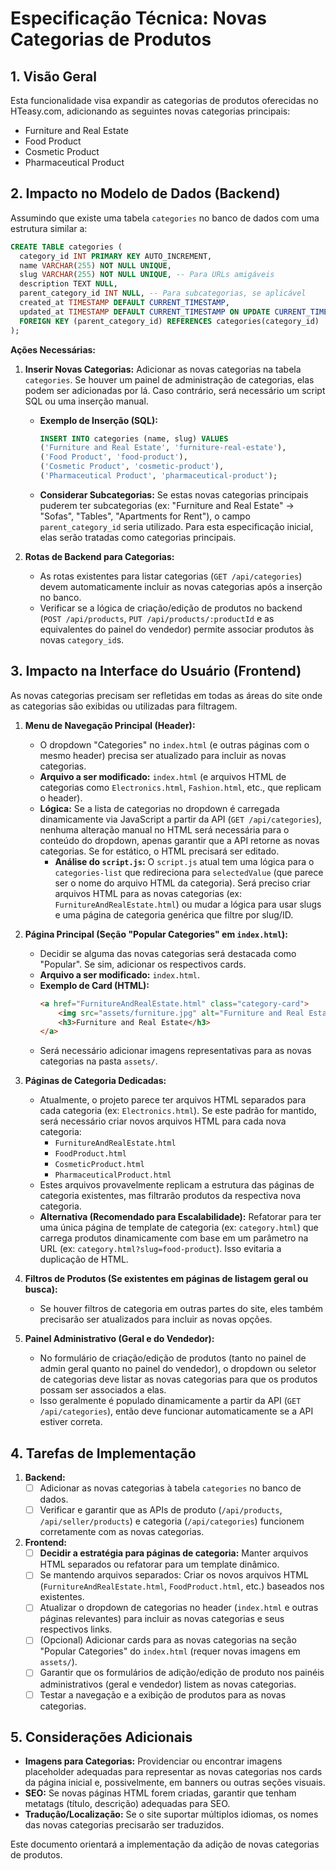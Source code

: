 # Especificação Técnica: Novas Categorias de Produtos

## 1. Visão Geral

Esta funcionalidade visa expandir as categorias de produtos oferecidas no HTeasy.com, adicionando as seguintes novas categorias principais:

*   Furniture and Real Estate
*   Food Product
*   Cosmetic Product
*   Pharmaceutical Product

## 2. Impacto no Modelo de Dados (Backend)

Assumindo que existe uma tabela `categories` no banco de dados com uma estrutura similar a:

```sql
CREATE TABLE categories (
  category_id INT PRIMARY KEY AUTO_INCREMENT,
  name VARCHAR(255) NOT NULL UNIQUE,
  slug VARCHAR(255) NOT NULL UNIQUE, -- Para URLs amigáveis
  description TEXT NULL,
  parent_category_id INT NULL, -- Para subcategorias, se aplicável
  created_at TIMESTAMP DEFAULT CURRENT_TIMESTAMP,
  updated_at TIMESTAMP DEFAULT CURRENT_TIMESTAMP ON UPDATE CURRENT_TIMESTAMP,
  FOREIGN KEY (parent_category_id) REFERENCES categories(category_id)
);
```

**Ações Necessárias:**

1.  **Inserir Novas Categorias:** Adicionar as novas categorias na tabela `categories`. Se houver um painel de administração de categorias, elas podem ser adicionadas por lá. Caso contrário, será necessário um script SQL ou uma inserção manual.

    *   **Exemplo de Inserção (SQL):**
        ```sql
        INSERT INTO categories (name, slug) VALUES
        ('Furniture and Real Estate', 'furniture-real-estate'),
        ('Food Product', 'food-product'),
        ('Cosmetic Product', 'cosmetic-product'),
        ('Pharmaceutical Product', 'pharmaceutical-product');
        ```
    *   **Considerar Subcategorias:** Se estas novas categorias principais puderem ter subcategorias (ex: "Furniture and Real Estate" -> "Sofas", "Tables", "Apartments for Rent"), o campo `parent_category_id` seria utilizado. Para esta especificação inicial, elas serão tratadas como categorias principais.

2.  **Rotas de Backend para Categorias:**
    *   As rotas existentes para listar categorias (`GET /api/categories`) devem automaticamente incluir as novas categorias após a inserção no banco.
    *   Verificar se a lógica de criação/edição de produtos no backend (`POST /api/products`, `PUT /api/products/:productId` e as equivalentes do painel do vendedor) permite associar produtos às novas `category_id`s.

## 3. Impacto na Interface do Usuário (Frontend)

As novas categorias precisam ser refletidas em todas as áreas do site onde as categorias são exibidas ou utilizadas para filtragem.

1.  **Menu de Navegação Principal (Header):**
    *   O dropdown "Categories" no `index.html` (e outras páginas com o mesmo header) precisa ser atualizado para incluir as novas categorias.
    *   **Arquivo a ser modificado:** `index.html` (e arquivos HTML de categorias como `Electronics.html`, `Fashion.html`, etc., que replicam o header).
    *   **Lógica:** Se a lista de categorias no dropdown é carregada dinamicamente via JavaScript a partir da API (`GET /api/categories`), nenhuma alteração manual no HTML será necessária para o conteúdo do dropdown, apenas garantir que a API retorne as novas categorias. Se for estático, o HTML precisará ser editado.
        *   **Análise do `script.js`:** O `script.js` atual tem uma lógica para o `categories-list` que redireciona para `selectedValue` (que parece ser o nome do arquivo HTML da categoria). Será preciso criar arquivos HTML para as novas categorias (ex: `FurnitureAndRealEstate.html`) ou mudar a lógica para usar slugs e uma página de categoria genérica que filtre por slug/ID.

2.  **Página Principal (Seção "Popular Categories" em `index.html`):**
    *   Decidir se alguma das novas categorias será destacada como "Popular". Se sim, adicionar os respectivos cards.
    *   **Arquivo a ser modificado:** `index.html`.
    *   **Exemplo de Card (HTML):**
        ```html
        <a href="FurnitureAndRealEstate.html" class="category-card">
            <img src="assets/furniture.jpg" alt="Furniture and Real Estate"> <!-- Imagem placeholder -->
            <h3>Furniture and Real Estate</h3>
        </a>
        ```
    *   Será necessário adicionar imagens representativas para as novas categorias na pasta `assets/`.

3.  **Páginas de Categoria Dedicadas:**
    *   Atualmente, o projeto parece ter arquivos HTML separados para cada categoria (ex: `Electronics.html`). Se este padrão for mantido, será necessário criar novos arquivos HTML para cada nova categoria:
        *   `FurnitureAndRealEstate.html`
        *   `FoodProduct.html`
        *   `CosmeticProduct.html`
        *   `PharmaceuticalProduct.html`
    *   Estes arquivos provavelmente replicam a estrutura das páginas de categoria existentes, mas filtrarão produtos da respectiva nova categoria.
    *   **Alternativa (Recomendado para Escalabilidade):** Refatorar para ter uma única página de template de categoria (ex: `category.html`) que carrega produtos dinamicamente com base em um parâmetro na URL (ex: `category.html?slug=food-product`). Isso evitaria a duplicação de HTML.

4.  **Filtros de Produtos (Se existentes em páginas de listagem geral ou busca):**
    *   Se houver filtros de categoria em outras partes do site, eles também precisarão ser atualizados para incluir as novas opções.

5.  **Painel Administrativo (Geral e do Vendedor):**
    *   No formulário de criação/edição de produtos (tanto no painel de admin geral quanto no painel do vendedor), o dropdown ou seletor de categorias deve listar as novas categorias para que os produtos possam ser associados a elas.
    *   Isso geralmente é populado dinamicamente a partir da API (`GET /api/categories`), então deve funcionar automaticamente se a API estiver correta.

## 4. Tarefas de Implementação

1.  **Backend:**
    *   [ ] Adicionar as novas categorias à tabela `categories` no banco de dados.
    *   [ ] Verificar e garantir que as APIs de produto (`/api/products`, `/api/seller/products`) e categoria (`/api/categories`) funcionem corretamente com as novas categorias.

2.  **Frontend:**
    *   [ ] **Decidir a estratégia para páginas de categoria:** Manter arquivos HTML separados ou refatorar para um template dinâmico.
    *   [ ] Se mantendo arquivos separados: Criar os novos arquivos HTML (`FurnitureAndRealEstate.html`, `FoodProduct.html`, etc.) baseados nos existentes.
    *   [ ] Atualizar o dropdown de categorias no header (`index.html` e outras páginas relevantes) para incluir as novas categorias e seus respectivos links.
    *   [ ] (Opcional) Adicionar cards para as novas categorias na seção "Popular Categories" do `index.html` (requer novas imagens em `assets/`).
    *   [ ] Garantir que os formulários de adição/edição de produto nos painéis administrativos (geral e vendedor) listem as novas categorias.
    *   [ ] Testar a navegação e a exibição de produtos para as novas categorias.

## 5. Considerações Adicionais

*   **Imagens para Categorias:** Providenciar ou encontrar imagens placeholder adequadas para representar as novas categorias nos cards da página inicial e, possivelmente, em banners ou outras seções visuais.
*   **SEO:** Se novas páginas HTML forem criadas, garantir que tenham metatags (título, descrição) adequadas para SEO.
*   **Tradução/Localização:** Se o site suportar múltiplos idiomas, os nomes das novas categorias precisarão ser traduzidos.

Este documento orientará a implementação da adição de novas categorias de produtos.
